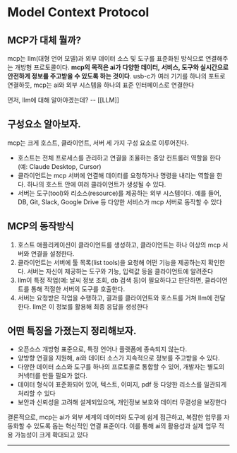# Model Context Protocol

## MCP가 대체 뭘까?

mcp는 llm(대형 언어 모델)과 외부 데이터 소스 및 도구를 표준화된 방식으로 연결해주는 개방형 프로토콜이다. **mcp의 목적은 ai가 다양한 데이터, 서비스, 도구와 실시간으로 안전하게 정보를 주고받을 수 있도록 하는 것이다**. usb-c가 여러 기기를 하나의 포트로 연결하듯, mcp는 ai와 외부 시스템을 하나의 표준 인터페이스로 연결한다

먼저, llm에 대해 알아야겠는데? -- [[LLM]]




## 구성요소 알아보자.
mcp는 크게 호스트, 클라이언트, 서버 세 가지 구성 요소로 이루어진다.
- 호스트는 전체 프로세스를 관리하고 연결을 조율하는 중앙 컨트롤러 역할을 한다(예: Claude Desktop, Cursor)
- 클라이언트는 mcp 서버에 연결해 데이터를 요청하거나 명령을 내리는 역할을 한다. 하나의 호스트 안에 여러 클라이언트가 생성될 수 있다.
- 서버는 도구(tool)와 리소스(resource)를 제공하는 외부 시스템이다. 예를 들어, DB, Git, Slack, Google Drive 등 다양한 서비스가 mcp 서버로 동작할 수 있다



## MCP의 동작방식

1. 호스트 애플리케이션이 클라이언트를 생성하고, 클라이언트는 하나 이상의 mcp 서버와 연결을 설정한다.
2. 클라이언트는 서버에 툴 목록(list tools)을 요청해 어떤 기능을 제공하는지 확인한다. 서버는 자신이 제공하는 도구와 기능, 입력값 등을 클라이언트에 알려준다
3. llm이 특정 작업(예: 날씨 정보 조회, db 검색 등)이 필요하다고 판단하면, 클라이언트를 통해 적절한 서버의 도구를 호출한다.
4. 서버는 요청받은 작업을 수행하고, 결과를 클라이언트와 호스트를 거쳐 llm에 전달한다. llm은 이 정보를 활용해 최종 응답을 생성한다


## 어떤 특징을 가졌는지 정리해보자.

- 오픈소스 개방형 표준으로, 특정 언어나 플랫폼에 종속되지 않는다.
- 양방향 연결을 지원해, ai와 데이터 소스가 지속적으로 정보를 주고받을 수 있다.
- 다양한 데이터 소스와 도구를 하나의 프로토콜로 통합할 수 있어, 개발자는 별도의 커넥터를 만들 필요가 없다.
- 데이터 형식이 표준화되어 있어, 텍스트, 이미지, pdf 등 다양한 리소스를 일관되게 처리할 수 있다
- 보안과 신뢰성을 고려해 설계되었으며, 개인정보 보호와 데이터 무결성을 보장한다


결론적으로, mcp는 ai가 외부 세계의 데이터와 도구에 쉽게 접근하고, 복잡한 업무를 자동화할 수 있도록 돕는 혁신적인 연결 표준이다. 이를 통해 ai의 활용성과 실제 업무 적용 가능성이 크게 확대되고 있다

---


